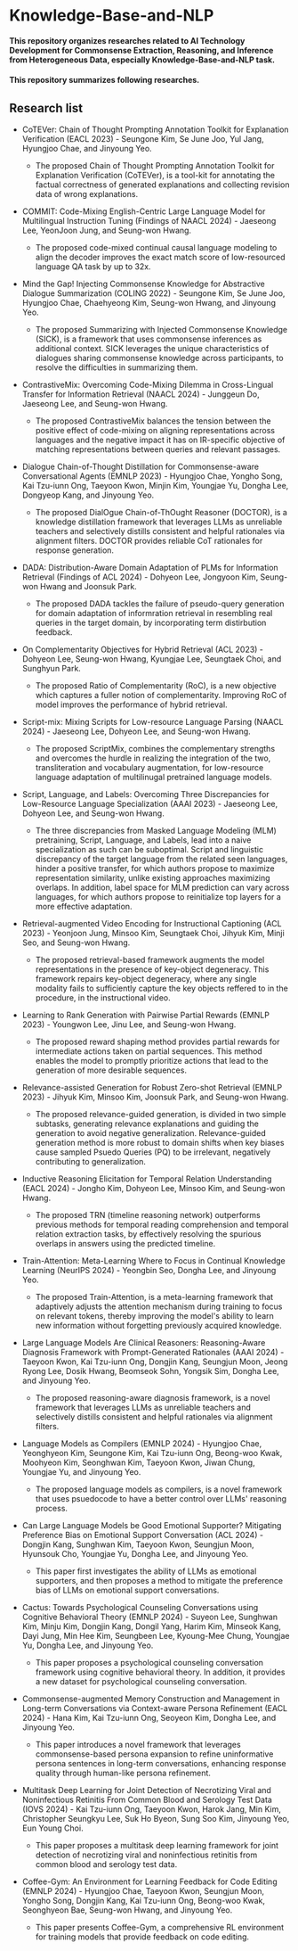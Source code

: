 # Knowledge-Base-and-NLP

#### This repository organizes researches related to AI Technology Development for Commonsense Extraction, Reasoning, and Inference from Heterogeneous Data, especially Knowledge-Base-and-NLP task.
#### This repository summarizes following researches.

## Research list
    
* CoTEVer: Chain of Thought Prompting Annotation Toolkit for Explanation Verification (EACL 2023) - Seungone Kim, Se June Joo, Yul Jang, Hyungjoo Chae, and Jinyoung Yeo.

  * The proposed Chain of Thought Prompting Annotation Toolkit for Explanation Verification (CoTEVer), is a tool-kit for annotating the factual correctness of generated explanations and collecting revision data of wrong explanations.

* COMMIT: Code-Mixing English-Centric Large Language Model for Multilingual Instruction Tuning (Findings of NAACL 2024) - Jaeseong Lee, YeonJoon Jung, and Seung-won Hwang.

  * The proposed code-mixed continual causal language modeling to align the decoder improves the exact match score of low-resourced language QA task by up to 32x.

* Mind the Gap! Injecting Commonsense Knowledge for Abstractive Dialogue Summarization (COLING 2022) - Seungone Kim, Se June Joo, Hyungjoo Chae, Chaehyeong Kim, Seung-won Hwang, and Jinyoung Yeo.

  * The proposed Summarizing with Injected Commonsense Knowledge (SICK), is a framework that uses commonsense inferences as additional context. SICK leverages the unique characteristics of dialogues sharing commonsense knowledge across participants, to resolve the difficulties in summarizing them.

* ContrastiveMix: Overcoming Code-Mixing Dilemma in Cross-Lingual Transfer for Information Retrieval (NAACL 2024) - Junggeun Do, Jaeseong Lee, and Seung-won Hwang.

  * The proposed ContrastiveMix balances the tension between the positive effect of code-mixing on aligning representations across languages and the negative impact it has on IR-specific objective of matching representations between queries and relevant passages.

* Dialogue Chain-of-Thought Distillation for Commonsense-aware Conversational Agents (EMNLP 2023) - Hyungjoo Chae, Yongho Song, Kai Tzu-iunn Ong, Taeyoon Kwon, Minjin Kim, Youngjae Yu, Dongha Lee, Dongyeop Kang, and Jinyoung Yeo.

  * The proposed DialOgue Chain-of-ThOught Reasoner (DOCTOR), is a knowledge distillation framework that leverages LLMs as unreliable teachers and selectively distills consistent and helpful rationales via alignment filters. DOCTOR provides reliable CoT rationales for response generation.

* DADA: Distribution-Aware Domain Adaptation of PLMs for Information Retrieval (Findings of ACL 2024) - Dohyeon Lee, Jongyoon Kim, Seung-won Hwang and Joonsuk Park.

  * The proposed DADA tackles the failure of pseudo-query generation for domain adaptation of informration retrieval in resembling real queries in the target domain, by incorporating term distirbution feedback.

* On Complementarity Objectives for Hybrid Retrieval (ACL 2023) - Dohyeon Lee, Seung-won Hwang, Kyungjae Lee, Seungtaek Choi, and Sunghyun Park.

  * The proposed Ratio of Complementarity (RoC), is a new objective which captures a fuller notion of complementarity. Improving RoC of model improves the performance of hybrid retrieval.

* Script-mix: Mixing Scripts for Low-resource Language Parsing (NAACL 2024) - Jaeseong Lee, Dohyeon Lee, and Seung-won Hwang.

  * The proposed ScriptMix, combines the complementary strengths and overcomes the hurdle in realizing the integration of the two, transliteration and vocabulary augmentation, for low-resource language adaptation of multilinugal pretrained language models.

* Script, Language, and Labels: Overcoming Three Discrepancies for Low-Resource Language Specialization (AAAI 2023) - Jaeseong Lee, Dohyeon Lee, and Seung-won Hwang.

  * The three discrepancies from Masked Language Modeling (MLM) pretraining, Script, Language, and Labels, lead into a naive specialization as such can be suboptimal. Script and linguistic discrepancy of the target language from the related seen languages, hinder a positive transfer, for which authors propose to maximize representation similarity, unlike existing approaches maximizing overlaps. In addition, label space for MLM prediction can vary across languages, for which authors propose to reinitialize top layers for a more effective adaptation.

* Retrieval-augmented Video Encoding for Instructional Captioning (ACL 2023) - Yeonjoon Jung, Minsoo Kim, Seungtaek Choi, Jihyuk Kim, Minji Seo, and Seung-won Hwang.

  * The proposed retrieval-based framework augments the model representations in the presence of key-object degeneracy. This framework repairs key-object degeneracy, where any single modality fails to sufficiently capture the key objects reffered to in the procedure, in the instructional video.

* Learning to Rank Generation with Pairwise Partial Rewards (EMNLP 2023) - Youngwon Lee, Jinu Lee, and Seung-won Hwang.

  * The proposed reward shaping method provides partial rewards for intermediate actions taken on partial sequences. This method enables the model to promptly prioritize actions that lead to the generation of more desirable sequences.

* Relevance-assisted Generation for Robust Zero-shot Retrieval (EMNLP 2023) - Jihyuk Kim, Minsoo Kim, Joonsuk Park, and Seung-won Hwang.

  * The proposed relevance-guided generation, is divided in two simple subtasks, generating relevance explanations and guiding the generation to avoid negative generalization. Relevance-guided generation method is more robust to domain shifts when key biases cause sampled Psuedo Queries (PQ) to be irrelevant, negatively contributing to generalization. 

* Inductive Reasoning Elicitation for Temporal Relation Understanding (EACL 2024) - Jongho Kim, Dohyeon Lee, Minsoo Kim, and Seung-won Hwang.

  * The proposed TRN (timeline reasoning network) outperforms previous methods for temporal reading comprehension and temporal relation extraction tasks, by effectively resolving the spurious overlaps in answers using the predicted timeline.

* Train-Attention: Meta-Learning Where to Focus in Continual Knowledge Learning (NeurIPS 2024) - Yeongbin Seo, Dongha Lee, and Jinyoung Yeo.

  * The proposed Train-Attention, is a meta-learning framework that adaptively adjusts the attention mechanism during training to focus on relevant tokens, thereby improving the model's ability to learn new information without forgetting previously acquired knowledge.

* Large Language Models Are Clinical Reasoners: Reasoning-Aware Diagnosis Framework with Prompt-Generated Rationales (AAAI 2024) - Taeyoon Kwon, Kai Tzu-iunn Ong, Dongjin Kang, Seungjun Moon, Jeong Ryong Lee, Dosik Hwang, Beomseok Sohn, Yongsik Sim, Dongha Lee, and Jinyoung Yeo.

  * The proposed reasoning-aware diagnosis framework, is a novel framework that leverages LLMs as unreliable teachers and selectively distills consistent and helpful rationales via alignment filters.

* Language Models as Compilers (EMNLP 2024) - Hyungjoo Chae, Yeonghyeon Kim, Seungone Kim, Kai Tzu-iunn Ong, Beong-woo Kwak, Moohyeon Kim, Seonghwan Kim, Taeyoon Kwon, Jiwan Chung, Youngjae Yu, and Jinyoung Yeo.

  * The proposed language models as compilers, is a novel framework that uses psuedocode to have a better control over LLMs' reasoning process.

* Can Large Language Models be Good Emotional Supporter? Mitigating Preference Bias on Emotional Support Conversation (ACL 2024) - Dongjin Kang, Sunghwan Kim, Taeyoon Kwon, Seungjun Moon, Hyunsouk Cho, Youngjae Yu, Dongha Lee, and Jinyoung Yeo.

  * This paper first investigates the ability of LLMs as emotional supporters, and then proposes a method to mitigate the preference bias of LLMs on emotional support conversations.

* Cactus: Towards Psychological Counseling Conversations using Cognitive Behavioral Theory (EMNLP 2024) - Suyeon Lee, Sunghwan Kim, Minju Kim, Dongjin Kang, Dongil Yang, Harim Kim, Minseok Kang, Dayi Jung, Min Hee Kim, Seungbeen Lee, Kyoung-Mee Chung, Youngjae Yu, Dongha Lee, and Jinyoung Yeo.

  * This paper proposes a psychological counseling conversation framework using cognitive behavioral theory. In addition, it provides a new dataset for psychological counseling conversation.

* Commonsense-augmented Memory Construction and Management in Long-term Conversations via Context-aware Persona Refinement (EACL 2024) - Hana Kim, Kai Tzu-iunn Ong, Seoyeon Kim, Dongha Lee, and Jinyoung Yeo.

  * This paper introduces a novel framework that leverages commonsense-based persona expansion to refine uninformative persona sentences in long-term conversations, enhancing response quality through human-like persona refinement.

* Multitask Deep Learning for Joint Detection of Necrotizing Viral and Noninfectious Retinitis From Common Blood and Serology Test Data (IOVS 2024) - Kai Tzu-iunn Ong, Taeyoon Kwon, Harok Jang, Min Kim, Christopher Seungkyu Lee, Suk Ho Byeon, Sung Soo Kim, Jinyoung Yeo, Eun Young Choi.

  * This paper proposes a multitask deep learning framework for joint detection of necrotizing viral and noninfectious retinitis from common blood and serology test data.

* Coffee-Gym: An Environment for Learning Feedback for Code Editing (EMNLP 2024) - Hyungjoo Chae, Taeyoon Kwon, Seungjun Moon, Yongho Song, Dongjin Kang, Kai Tzu-iunn Ong, Beong-woo Kwak, Seonghyeon Bae, Seung-won Hwang, and Jinyoung Yeo.

  * This paper presents Coffee-Gym, a comprehensive RL environment for training models that provide feedback on code editing.
